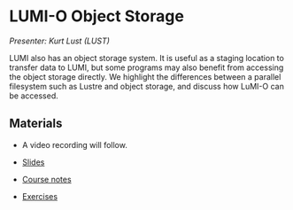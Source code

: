 # LUMI-O Object Storage

*Presenter: Kurt Lust (LUST)*

LUMI also has an object storage system. It is useful as a staging location
to transfer data to LUMI, but some programs may also benefit from accessing the 
object storage directly.
We highlight the differences
between a parallel filesystem such as Lustre and object storage, and discuss how
LuMI-O can be accessed.


## Materials

<!--
Materials will be made available after the lecture
-->

<!--
<video src="https://462000265.lumidata.eu/2day-20241210/recordings/10-ObjectStorage.mp4" controls="controls">
</video>
-->
-   A video recording will follow.

-   [Slides](https://462000265.lumidata.eu/2day-20241210/files/LUMI-2day-20241210-10-ObjectStorage.pdf)

-   [Course notes](10-ObjectStorage.md)

-   [Exercises](E10-ObjectStorage.md)
